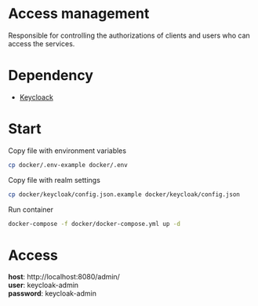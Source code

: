 # Access management

Responsible for controlling the authorizations of clients and users who can access the services.

# Dependency

- [Keycloack](https://www.keycloak.org/)

# Start

Copy file with environment variables

```bash
cp docker/.env-example docker/.env
```

Copy file with realm settings

```bash
cp docker/keycloak/config.json.example docker/keycloak/config.json
```

Run container
```bash
docker-compose -f docker/docker-compose.yml up -d
```

# Access

**host**: http://localhost:8080/admin/  
**user**: keycloak-admin  
**password**: keycloak-admin  
